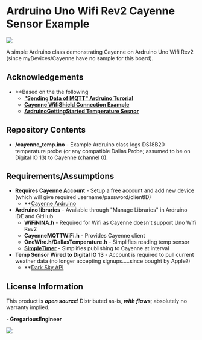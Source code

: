 Ardruino Uno Wifi Rev2 Cayenne Sensor Example
========================================
<img src="https://github.com/GregariousEngineering/UnoWifiRev2CayenneSensor/blob/master/images/UnoWifiRev2.png">

A simple Ardruino class demonstrating Cayenne on Ardruino Uno Wifi Rev2 (since myDevices/Cayenne have no sample for this board). 

Acknowledgements
----------------
* **Based on the the following
   * **["Sending Data of MQTT" Ardruino Turorial](https://docs.arduino.cc/tutorials/uno-wifi-rev2/uno-wifi-r2-mqtt-device-to-device)**
   * **[Cayenne WifiShield Connection Example](https://github.com/myDevicesIoT/Cayenne-MQTT-Arduino/blob/master/examples/Connections/WiFiShield/WiFiShield.ino)**
   * **[ArdruinoGettingStarted Temperature Sesnor](https://arduinogetstarted.com/tutorials/arduino-temperature-sensor)**

Repository Contents
-------------------
* **/cayenne_temp.ino** - Example Ardruino class logs DS18B20 temperature probe (or any compatible Dallas Probe; assumed to be on Digital IO 13) to Cayenne (channel 0).

Requirements/Assumptions
--------------
* **Requires Cayenne Account** - Setup a free account and add new device (which will give required username/password/clientID)
   * **[Cayenne Ardruino](https://developers.mydevices.com/cayenne/landing/jumpstart-arduino-projects-cayenne/)
* **Ardruino libraries** - Available through "Manage Libraries" in Ardruino IDE and GitHub
   * **WiFiNINA.h** - Required for Wifi as Cayenne doesn't support Uno Wifi Rev2
   * **CayenneMQTTWiFi.h** - Provides Cayenne client
   * **OneWire.h/DallasTemperature.h** - Simplifies reading temp sensor
   * **[SimpleTimer](https://playground.arduino.cc/Code/SimpleTimer/)** - Simplifies publishing to Cayenne at interval
* **Temp Sensor Wired to Digital IO 13** - Account is required to pull current weather data (no longer accepting signups.....since bought by Apple?)
   * **[Dark Sky API](https://darksky.net/dev)

License Information
-------------------

This product is _**open source**_! Distributed as-is, _**with flaws**_; absolutely no warranty implied.

**- GregariousEngineer**

<img src="https://github.com/GregariousEngineering/UnoWifiRev2CayenneSensor/blob/master/images/AeroTempMon.jpeg">
